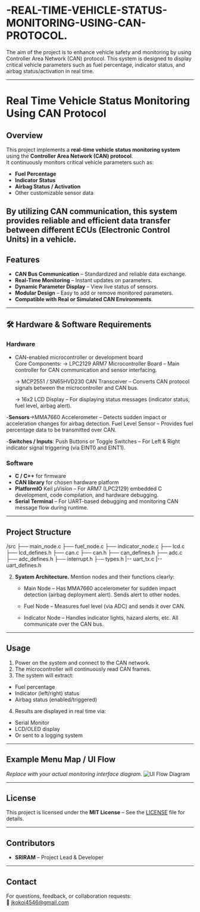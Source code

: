 # -REAL-TIME-VEHICLE-STATUS-MONITORING-USING-CAN-PROTOCOL.
The aim of the project is to enhance vehicle safety and monitoring by using Controller Area Network (CAN) protocol. This system is designed to display critical vehicle parameters such as fuel percentage, indicator status, and airbag status/activation in real time.

------------------------------------------------------------------------------------------------------------------------------------------------------------
# Real Time Vehicle Status Monitoring Using CAN Protocol

## Overview
This project implements a **real-time vehicle status monitoring system** using the **Controller Area Network (CAN) protocol**.  
It continuously monitors critical vehicle parameters such as:

- **Fuel Percentage**
- **Indicator Status**
- **Airbag Status / Activation**
- Other customizable sensor data

By utilizing CAN communication, this system provides reliable and efficient data transfer between different ECUs (Electronic Control Units) in a vehicle.
-------------------------------------------------------------------------------------------------------------------------------------------------------------
##  Features
-  **CAN Bus Communication** – Standardized and reliable data exchange.
-  **Real-Time Monitoring** – Instant updates on parameters.
-  **Dynamic Parameter Display** – View live status of sensors.
-  **Modular Design** – Easy to add or remove monitored parameters.
-  **Compatible with Real or Simulated CAN Environments**.
-------------------------------------------------------------------------------------------------------------------------------------------------------------
## 🛠 Hardware & Software Requirements

### Hardware
- CAN-enabled microcontroller or development board  
Core Components:
    -> LPC2129 ARM7 Microcontroller Board – Main controller for CAN communication and sensor interfacing.

    -> MCP2551 / SN65HVD230 CAN Transceiver – Converts CAN protocol signals between the microcontroller and CAN bus.

    -> 16x2 LCD Display – For displaying status messages (indicator status, fuel level, airbag alert).

-**Sensors**->MMA7660 Accelerometer – Detects sudden impact or acceleration changes for airbag detection.
    Fuel Level Sensor – Provides fuel percentage data to be transmitted over CAN.

-**Switches / Inputs**:
    Push Buttons or Toggle Switches – For Left & Right indicator signal triggering (via EINT0 and EINT1).

### Software
- **C / C++** for firmware  
- **CAN library** for chosen hardware platform  
- **PlatformIO** Keil µVision – For ARM7 (LPC2129) embedded C development, code compilation, and hardware debugging.
- **Serial Terminal** – For UART-based debugging and monitoring CAN message flow during runtime.

------------------------------------------------------------------------------------------------------------------------------------------------------------

##  Project Structure
/src
 ├── main_node.c
 ├── fuel_node.c
 ├── indicator_node.c
 ├── lcd.c
 ├── lcd_defines.h
 ├── can.c
 ├── can.h
 ├── can_defines.h
 ├── adc.c
 ├── adc_defines.h
 ├── interrupt.h
 ├-─ types.h
 |-- uart_tx.c
 |-- uart_defines.h

2. **Syatem Architecture.**
   Mention nodes and their functions clearly:

    - Main Node – Has MMA7660 accelerometer for sudden impact detection (airbag deployment alert). Sends alert to other nodes.

   - Fuel Node – Measures fuel level (via ADC) and sends it over CAN.

    - Indicator Node – Handles indicator lights, hazard alerts, etc.
    All communicate over the CAN bus.

------------------------------------------------------------------------------------------------------------------------------------------------------------

##  Usage
1. Power on the system and connect to the CAN network.
2. The microcontroller will continuously read CAN frames.
3. The system will extract:
- Fuel percentage
- Indicator (left/right) status
- Airbag status (enabled/triggered)
4. Results are displayed in real time via:
- Serial Monitor
- LCD/OLED display
- Or sent to a logging system

-----------------------------------------------------------------------------------------------------------------------------------------------------------
##  Example Menu Map / UI Flow
*Replace with your actual monitoring interface diagram.*
![UI Flow Diagram](images/example-ui-flow.png)

-----------------------------------------------------------------------------------------------------------------------------------------------------------
## License
This project is licensed under the **MIT License** – See the [LICENSE](LICENSE) file for details.

------------------------------------------------------------------------------------------------------------------------------------------------------------
##  Contributors
- **SRIRAM** – Project Lead & Developer
---------------------------------------------------------------------------------------------------------------------------------------------------------

## Contact
For questions, feedback, or collaboration requests:  
📩 jkokoi4546@gmail.com
